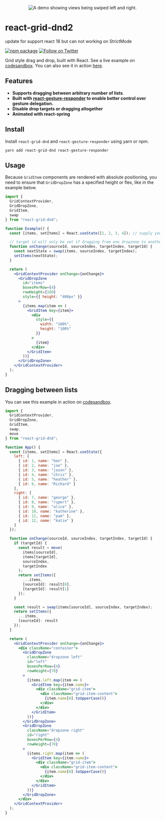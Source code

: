<div align="center">
 <img 
    max-width="300px"
    alt="A demo showing views being swiped left and right."
     src="https://raw.githubusercontent.com/bmcmahen/react-dnd-grid/master/demo.gif">
</div>

# react-grid-dnd2

update for support react 18
but can not working on StrictMode

[![npm package](https://img.shields.io/npm/v/react-dnd-grid/latest.svg)](https://www.npmjs.com/package/react-dnd-grid)
[![Follow on Twitter](https://img.shields.io/twitter/follow/benmcmahen.svg?style=social&logo=twitter)](https://twitter.com/intent/follow?screen_name=benmcmahen)

Grid style drag and drop, built with React. See a live example on [codesandbox](https://codesandbox.io/embed/gracious-wozniak-kj9w8). You can also see it in action [here](https://react-gesture-responder.netlify.com/).

## Features

- **Supports dragging between arbitrary number of lists**.
- **Built with [react-gesture-responder](https://github.com/bmcmahen/react-gesture-responder) to enable better control over gesture delegation.**
- **Disable drop targets or dragging altogether**
- **Animated with react-spring**

## Install

Install `react-grid-dnd` and `react-gesture-responder` using yarn or npm.

```
yarn add react-grid-dnd react-gesture-responder
```

## Usage

Because `GridItem` components are rendered with absolute positioning, you need to ensure that `GridDropZone` has a specified height or flex, like in the example below.

```jsx
import {
  GridContextProvider,
  GridDropZone,
  GridItem,
  swap
} from "react-grid-dnd";

function Example() {
  const [items, setItems] = React.useState([1, 2, 3, 4]); // supply your own state

  // target id will only be set if dragging from one dropzone to another.
  function onChange(sourceId, sourceIndex, targetIndex, targetId) {
    const nextState = swap(items, sourceIndex, targetIndex);
    setItems(nextState);
  }

  return (
    <GridContextProvider onChange={onChange}>
      <GridDropZone
        id="items"
        boxesPerRow={4}
        rowHeight={100}
        style={{ height: "400px" }}
      >
        {items.map(item => (
          <GridItem key={item}>
            <div
              style={{
                width: "100%",
                height: "100%"
              }}
            >
              {item}
            </div>
          </GridItem>
        ))}
      </GridDropZone>
    </GridContextProvider>
  );
}
```

## Dragging between lists

You can see this example in action on [codesandbox](https://codesandbox.io/embed/gracious-wozniak-kj9w8).

```jsx
import {
  GridContextProvider,
  GridDropZone,
  GridItem,
  swap,
  move
} from "react-grid-dnd";

function App() {
  const [items, setItems] = React.useState({
    left: [
      { id: 1, name: "ben" },
      { id: 2, name: "joe" },
      { id: 3, name: "jason" },
      { id: 4, name: "chris" },
      { id: 5, name: "heather" },
      { id: 6, name: "Richard" }
    ],
    right: [
      { id: 7, name: "george" },
      { id: 8, name: "rupert" },
      { id: 9, name: "alice" },
      { id: 10, name: "katherine" },
      { id: 11, name: "pam" },
      { id: 12, name: "katie" }
    ]
  });

  function onChange(sourceId, sourceIndex, targetIndex, targetId) {
    if (targetId) {
      const result = move(
        items[sourceId],
        items[targetId],
        sourceIndex,
        targetIndex
      );
      return setItems({
        ...items,
        [sourceId]: result[0],
        [targetId]: result[1]
      });
    }

    const result = swap(items[sourceId], sourceIndex, targetIndex);
    return setItems({
      ...items,
      [sourceId]: result
    });
  }

  return (
    <GridContextProvider onChange={onChange}>
      <div className="container">
        <GridDropZone
          className="dropzone left"
          id="left"
          boxesPerRow={4}
          rowHeight={70}
        >
          {items.left.map(item => (
            <GridItem key={item.name}>
              <div className="grid-item">
                <div className="grid-item-content">
                  {item.name[0].toUpperCase()}
                </div>
              </div>
            </GridItem>
          ))}
        </GridDropZone>
        <GridDropZone
          className="dropzone right"
          id="right"
          boxesPerRow={4}
          rowHeight={70}
        >
          {items.right.map(item => (
            <GridItem key={item.name}>
              <div className="grid-item">
                <div className="grid-item-content">
                  {item.name[0].toUpperCase()}
                </div>
              </div>
            </GridItem>
          ))}
        </GridDropZone>
      </div>
    </GridContextProvider>
  );
}
```
